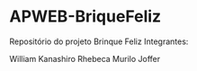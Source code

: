 # APWEB-BriqueFeliz

Repositório do projeto Brinque Feliz
Integrantes:

William Kanashiro
Rhebeca
Murilo
Joffer
